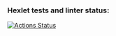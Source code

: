 ### Hexlet tests and linter status:
[![Actions Status](https://github.com/LilDrugHill/devops-for-programmers-project-76/workflows/hexlet-check/badge.svg)](https://github.com/LilDrugHill/devops-for-programmers-project-76/actions)